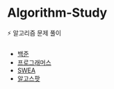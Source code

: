 ﻿# Algorithm-Study

⚡️ 알고리즘 문제 풀이


### # 
- [백준](BOJ)
- [프로그래머스](Programmers)
- [SWEA](SWEA)
- [알고스팟](Algospot)

